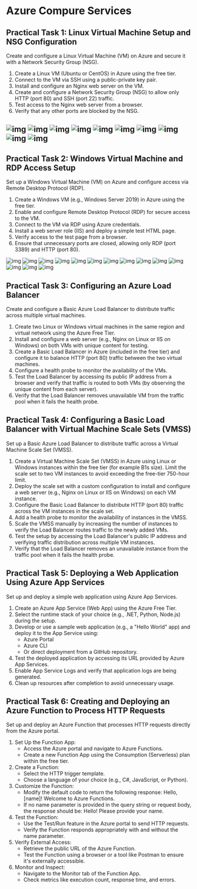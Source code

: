 # Azure Compure Services

## Practical Task 1: Linux Virtual Machine Setup and NSG Configuration

Create and configure a Linux Virtual Machine (VM) on Azure and secure it with a Network Security
Group (NSG).

1. Create a Linux VM (Ubuntu or CentOS) in Azure using the free tier.
2. Connect to the VM via SSH using a public-private key pair.
3. Install and configure an Nginx web server on the VM.
4. Create and configure a Network Security Group (NSG) to allow only HTTP (port 80) and SSH
(port 22) traffic.
5. Test access to the Nginx web server from a browser.
6. Verify that any other ports are blocked by the NSG.

![img](/screenshots/1_1.png)
![img](/screenshots/1_2.png)
![img](/screenshots/1_3.png)
![img](/screenshots/1_4.png)
![img](/screenshots/1_5.png)
![img](/screenshots/1_6.png)
![img](/screenshots/1_7.png)
![img](/screenshots/1_8.png)
![img](/screenshots/1_9.png)
![img](/screenshots/1_10.png)
---

## Practical Task 2: Windows Virtual Machine and RDP Access Setup

Set up a Windows Virtual Machine (VM) on Azure and configure access via Remote Desktop
Protocol (RDP).

1. Create a Windows VM (e.g., Windows Server 2019) in Azure using the free tier.
2. Enable and configure Remote Desktop Protocol (RDP) for secure access to the VM.
3. Connect to the VM via RDP using Azure credentials.
4. Install a web server role (IIS) and deploy a simple test HTML page.
5. Verify access to the test page from a browser.
6. Ensure that unnecessary ports are closed, allowing only RDP (port 3389) and HTTP (port 80).

![img](/screenshots/2_1.png)
![img](/screenshots/2_2.png)
![img](/screenshots/2_3.png)
![img](/screenshots/2_4.png)
![img](/screenshots/2_5.png)
![img](/screenshots/2_6.png)
![img](/screenshots/2_7.png)
![img](/screenshots/2_8.png)
![img](/screenshots/2_9.png)
![img](/screenshots/2_10.png)
![img](/screenshots/2_11.png)
![img](/screenshots/2_12.png)
![img](/screenshots/2_13.png)
![img](/screenshots/2_14.png)

## Practical Task 3: Configuring an Azure Load Balancer

Create and configure a Basic Azure Load Balancer to distribute traffic across multiple virtual
machines.

1. Create two Linux or Windows virtual machines in the same region and virtual network using
the Azure Free Tier.
2. Install and configure a web server (e.g., Nginx on Linux or IIS on Windows) on both VMs with
unique content for testing.
3. Create a Basic Load Balancer in Azure (included in the free tier) and configure it to balance
HTTP (port 80) traffic between the two virtual machines.
4. Configure a health probe to monitor the availability of the VMs.
5. Test the Load Balancer by accessing its public IP address from a browser and verify that
traffic is routed to both VMs (by observing the unique content from each server).
6. Verify that the Load Balancer removes unavailable VM from the traffic pool when it fails the
health probe.

## Practical Task 4: Configuring a Basic Load Balancer with Virtual Machine Scale Sets (VMSS)

Set up a Basic Azure Load Balancer to distribute traffic across a Virtual Machine Scale Set (VMSS).

1. Create a Virtual Machine Scale Set (VMSS) in Azure using Linux or Windows instances within the free tier (for example B1s size). Limit the scale set to two VM instances to avoid exceeding the free-tier 750-hour limit.
2. Deploy the scale set with a custom configuration to install and configure a web server (e.g., Nginx on Linux or IIS on Windows) on each VM instance.
3. Configure the Basic Load Balancer to distribute HTTP (port 80) traffic across the VM instances in the scale set.
4. Add a health probe to monitor the availability of instances in the VMSS.
5. Scale the VMSS manually by increasing the number of instances to verify the Load Balancer routes traffic to the newly added VMs.
6. Test the setup by accessing the Load Balancer's public IP address and verifying traffic distribution across multiple VM instances.
7. Verify that the Load Balancer removes an unavailable instance from the traffic pool when it fails the health probe.

## Practical Task 5: Deploying a Web Application Using Azure App Services

Set up and deploy a simple web application using Azure App Services.

1. Create an Azure App Service (Web App) using the Azure Free Tier.
2. Select the runtime stack of your choice (e.g., .NET, Python, Node.js) during the setup.
3. Develop or use a sample web application (e.g., a "Hello World" app) and deploy it to the App  Service using:
   - Azure Portal
   - Azure CLI
   - Or direct deployment from a GitHub repository.
4. Test the deployed application by accessing its URL provided by Azure App Services.
5. Enable App Service Logs and verify that application logs are being generated.
6. Clean up resources after completion to avoid unnecessary usage.

## Practical Task 6: Creating and Deploying an Azure Function to Process HTTP Requests

Set up and deploy an Azure Function that processes HTTP requests directly from the Azure portal.

1. Set Up the Function App:
   - Access the Azure portal and navigate to Azure Functions.
   - Create a new Function App using the Consumption (Serverless) plan within the free tier.
2. Create a Function:
   - Select the HTTP trigger template.
   - Choose a language of your choice (e.g., C#, JavaScript, or Python).
3. Customize the Function:
   - Modify the default code to return the following response: Hello, [name]! Welcome to Azure Functions.
   - If no name parameter is provided in the query string or request body, the response should be: Hello! Please provide your name.
4. Test the Function:
   - Use the Test/Run feature in the Azure portal to send HTTP requests.
   - Verify the Function responds appropriately with and without the name parameter.
5. Verify External Access:
   - Retrieve the public URL of the Azure Function.
   - Test the Function using a browser or a tool like Postman to ensure it's externally accessible.
6. Monitor and Inspect:
   - Navigate to the Monitor tab of the Function App.
   - Check metrics like execution count, response time, and errors.